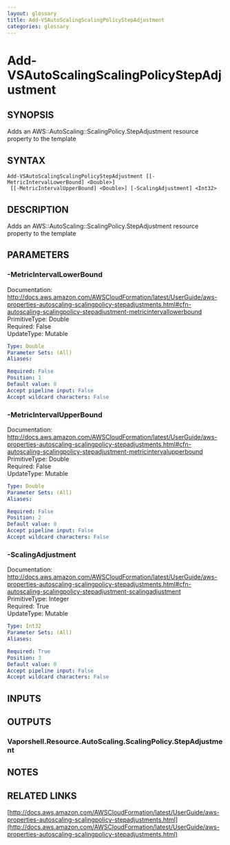 ```yaml
---
layout: glossary
title: Add-VSAutoScalingScalingPolicyStepAdjustment
categories: glossary
---
```


# Add-VSAutoScalingScalingPolicyStepAdjustment

## SYNOPSIS
Adds an AWS::AutoScaling::ScalingPolicy.StepAdjustment resource property to the template

## SYNTAX

```
Add-VSAutoScalingScalingPolicyStepAdjustment [[-MetricIntervalLowerBound] <Double>]
 [[-MetricIntervalUpperBound] <Double>] [-ScalingAdjustment] <Int32>
```

## DESCRIPTION
Adds an AWS::AutoScaling::ScalingPolicy.StepAdjustment resource property to the template

## PARAMETERS

### -MetricIntervalLowerBound
Documentation: http://docs.aws.amazon.com/AWSCloudFormation/latest/UserGuide/aws-properties-autoscaling-scalingpolicy-stepadjustments.html#cfn-autoscaling-scalingpolicy-stepadjustment-metricintervallowerbound    
PrimitiveType: Double    
Required: False    
UpdateType: Mutable

```yaml
Type: Double
Parameter Sets: (All)
Aliases: 

Required: False
Position: 1
Default value: 0
Accept pipeline input: False
Accept wildcard characters: False
```

### -MetricIntervalUpperBound
Documentation: http://docs.aws.amazon.com/AWSCloudFormation/latest/UserGuide/aws-properties-autoscaling-scalingpolicy-stepadjustments.html#cfn-autoscaling-scalingpolicy-stepadjustment-metricintervalupperbound    
PrimitiveType: Double    
Required: False    
UpdateType: Mutable

```yaml
Type: Double
Parameter Sets: (All)
Aliases: 

Required: False
Position: 2
Default value: 0
Accept pipeline input: False
Accept wildcard characters: False
```

### -ScalingAdjustment
Documentation: http://docs.aws.amazon.com/AWSCloudFormation/latest/UserGuide/aws-properties-autoscaling-scalingpolicy-stepadjustments.html#cfn-autoscaling-scalingpolicy-stepadjustment-scalingadjustment    
PrimitiveType: Integer    
Required: True    
UpdateType: Mutable

```yaml
Type: Int32
Parameter Sets: (All)
Aliases: 

Required: True
Position: 3
Default value: 0
Accept pipeline input: False
Accept wildcard characters: False
```

## INPUTS

## OUTPUTS

### Vaporshell.Resource.AutoScaling.ScalingPolicy.StepAdjustment

## NOTES

## RELATED LINKS

[http://docs.aws.amazon.com/AWSCloudFormation/latest/UserGuide/aws-properties-autoscaling-scalingpolicy-stepadjustments.html](http://docs.aws.amazon.com/AWSCloudFormation/latest/UserGuide/aws-properties-autoscaling-scalingpolicy-stepadjustments.html)

